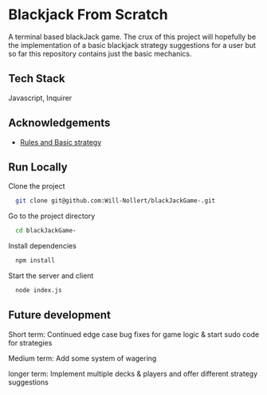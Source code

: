 
# Blackjack From Scratch

A terminal based blackJack game. The crux of this project will hopefully be the implementation of a basic blackjack strategy suggestions for a user but so far this repository contains just the basic mechanics. 



## Tech Stack
Javascript, Inquirer
## Acknowledgements

 - [Rules and Basic strategy](https://www.cs.mcgill.ca/~rwest/wikispeedia/wpcd/wp/b/Blackjack.htm)
 

## Run Locally

Clone the project
```bash
  git clone git@github.com:Will-Nollert/blackJackGame-.git
```
Go to the project directory
```bash
  cd blackJackGame- 
```
Install dependencies
```bash
  npm install
```
Start the server and client
```bash
  node index.js
```
## Future development 
Short term: Continued edge case bug fixes for game logic & start sudo code for strategies 

Medium term: Add some system of wagering

longer term: Implement multiple decks & players and offer different strategy suggestions 

